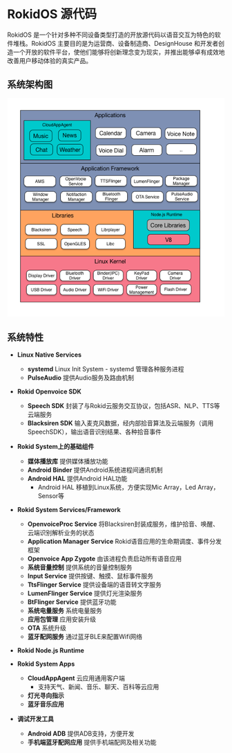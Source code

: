 # RokidOS 源代码

RokidOS 是一个针对多种不同设备类型打造的开放源代码以语音交互为特色的软件堆栈。RokidOS 主要目的是为运营商、设备制造商、DesignHouse 和开发者创造一个开放的软件平台，使他们能够将创新理念变为现实，并推出能够卓有成效地改善用户移动体验的真实产品。

## 系统架构图
![Rokid_Linux_Architecture](../../files/RokidOS_Architecture-1.png)

## 系统特性
* **Linux Native Services**
	* **systemd** Linux Init System - systemd 管理各种服务进程
	* **PulseAudio** 提供Audio服务及路由机制

* **Rokid Openvoice SDK**
	* **Speech SDK** 封装了与Rokid云服务交互协议，包括ASR、NLP、TTS等云端服务
	* **Blacksiren SDK** 输入麦克风数据，经内部拾音算法及云端服务（调用SpeechSDK），输出语音识别结果、各种拾音事件

* **Rokid System上的基础组件**
	* **媒体播放库** 提供媒体播放功能
	* **Android Binder** 提供Android系统进程间通讯机制
	* **Android HAL** 提供Android HAL功能
		* Android HAL 移植到Linux系统，方便实现Mic Array，Led Array，Sensor等

* **Rokid System Services/Framework**
	* **OpenvoiceProc Service** 将Blacksiren封装成服务，维护拾音、唤醒、云端识别解析业务的状态
	* **Application Manager Service** Rokid语音应用的生命期调度、事件分发框架
	* **Openvoice App Zygote** 由该进程负责启动所有语音应用
	* **系统音量控制** 提供系统的音量控制服务
	* **Input Service** 提供按键、触摸、鼠标事件服务
	* **TtsFlinger Service** 提供设备端的语音转文字服务
	* **LumenFlinger Service** 提供灯光渲染服务
	* **BtFlinger Service** 提供蓝牙功能
	* **系统电量服务** 系统电量服务
	* **应用包管理** 应用安装升级
	* **OTA** 系统升级
	* **蓝牙配网服务** 通过蓝牙BLE来配置Wifi网络

* **Rokid Node.js Runtime**

* **Rokid System Apps**
	* **CloudAppAgent** 云应用通用客户端
		* 支持天气、新闻、音乐、聊天、百科等云应用
	* **灯光寻向指示**
	* **蓝牙音乐应用**

* **调试开发工具**
	* **Android ADB** 提供ADB支持，方便开发
	* **手机端蓝牙配网应用** 提供手机端配网及相关功能


